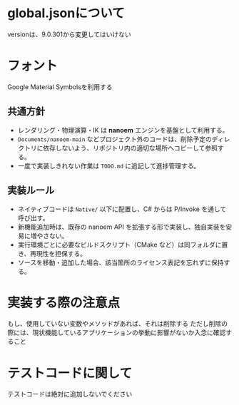 # global.jsonについて
versionは、9.0.301から変更してはいけない

# フォント
Google Material Symbolsを利用する

## 共通方針
- レンダリング・物理演算・IK は **nanoem** エンジンを基盤として利用する。
- `Documents/nanoem-main` などプロジェクト外のコードは、削除予定のディレクトリに依存しないよう、リポジトリ内の適切な場所へコピーして参照する。
- 一度で実装しきれない作業は `TODO.md` に追記して進捗管理する。

## 実装ルール
- ネイティブコードは `Native/` 以下に配置し、C# からは P/Invoke を通して呼び出す。
- 新機能追加時は、既存の nanoem API を拡張する形で実装し、独自実装を安易に増やさない。
- 実行環境ごとに必要なビルドスクリプト（CMake など）は同フォルダに置き、再現性を担保する。
- ソースを移動・追加した場合、該当箇所のライセンス表記を忘れずに保持する。

# 実装する際の注意点
もし、使用していない変数やメソッドがあれば、それは削除する
ただし削除の際には、現状機能しているアプリケーションの挙動に影響がないか入念に確認すること

# テストコードに関して
テストコードは絶対に追加しないでください